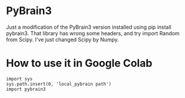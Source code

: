 # PyBrain3
Just a modification of the PyBrain3 version installed using pip install pybrain3. That library has wrong some headers, and try import Random from Scipy. I've just changed Scipy by Numpy.


# How to use it in Google Colab

```
import sys
sys.path.insert(0, 'local_pybrain path')
import pybrain3
```
